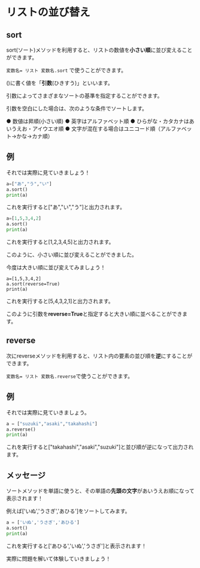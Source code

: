 # リストの並び替え

## sort
sort(ソート)メソッドを利用すると、リストの数値を**小さい順**に並び変えることができます。

`変数名= リスト
 変数名.sort` で使うことができます。

()に書く値を「**引数**(ひきすう)」といいます。

引数によってさまざまなソートの基準を指定することができます。

引数を空白にした場合は、次のような条件でソートします。

● 数値は昇順(小さい順)
● 英字はアルファベット順
● ひらがな・カタカナはあいうえお・アイウエオ順
● 文字が混在する場合はユニコード順（アルファベット→かな→カナ順）

## 例

それでは実際に見ていきましょう！

```Python
a=["あ","う","い"]
a.sort()
print(a)
```
これを実行すると["あ","い","う"]と出力されます。



```Python
a=[1,5,3,4,2]
a.sort()
print(a)
```
これを実行すると[1,2,3,4,5]と出力されます。

このように、小さい順に並び変えることができました。

今度は大きい順に並び変えてみましょう！

```Pyhton
a=[1,5,3,4,2]
a.sort(reverse=True)
print(a)
```
これを実行すると[5,4,3,2,1]と出力されます。

このように引数を**reverse=True**と指定すると大きい順に並べることができます。

## reverse

次にreverseメソッドを利用すると、リスト内の要素の並び順を**逆**にすることができます。

`変数名= リスト
 変数名.reverse`で使うことができます。

## 例

それでは実際に見ていきましょう。

```Python
a = ["suzuki","asaki","takahashi"]
a.reverse()
print(a)
```
これを実行すると["takahashi","asaki","suzuki"]と並び順が逆になって出力されます。


## メッセージ
ソートメソッドを単語に使うと、その単語の**先頭の文字**があいうえお順になって表示されます！

例えば['いぬ','うさぎ','あひる']をソートしてみます。
```Python
a = ['いぬ','うさぎ','あひる']
a.sort()
print(a)
```
これを実行すると['あひる','いぬ','うさぎ']と表示されます！

実際に問題を解いて体験していきましょう！